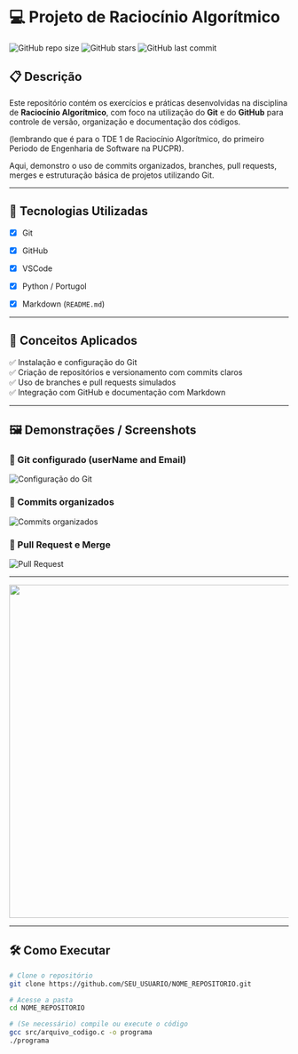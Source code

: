 # 💻 Projeto de Raciocínio Algorítmico

![GitHub repo size](https://img.shields.io/github/repo-size/SEU_USUARIO/NOME_REPOSITORIO)
![GitHub stars](https://img.shields.io/github/stars/SEU_USUARIO/NOME_REPOSITORIO?style=social)
![GitHub last commit](https://img.shields.io/github/last-commit/SEU_USUARIO/NOME_REPOSITORIO)

## 📋 Descrição

Este repositório contém os exercícios e práticas desenvolvidas na disciplina de **Raciocínio Algorítmico**, com foco na utilização do **Git** e do **GitHub** para controle de versão, organização e documentação dos códigos.
<p>
  (lembrando que é para o TDE 1 de Raciocínio Algorítmico, do primeiro Periodo de Engenharia de Software na PUCPR).

Aqui, demonstro o uso de commits organizados, branches, pull requests, merges e estruturação básica de projetos utilizando Git.

---

## 🚀 Tecnologias Utilizadas

- [x] Git
- [x] GitHub
- [x] VSCode
- [x]  Python / Portugol
- [x] Markdown (`README.md`)



---

## 🧠 Conceitos Aplicados

✅ Instalação e configuração do Git  
✅ Criação de repositórios e versionamento com commits claros  
✅ Uso de branches e pull requests simulados  
✅ Integração com GitHub e documentação com Markdown  

---

## 🖼️ Demonstrações / Screenshots

### 📌 Git configurado (userName and Email)
![Configuração do Git]()

### 📌 Commits organizados
![Commits organizados](./imagens/commits_exemplo.png)

### 📌 Pull Request e Merge
![Pull Request](./imagens/pull_request.png)

---


<p align="center">
  <img src="https://media.giphy.com/media/qgQUggAC3Pfv687qPC/giphy.gif" width="600px">
</p>

---

## 🛠️ Como Executar

```bash
# Clone o repositório
git clone https://github.com/SEU_USUARIO/NOME_REPOSITORIO.git

# Acesse a pasta
cd NOME_REPOSITORIO

# (Se necessário) compile ou execute o código
gcc src/arquivo_codigo.c -o programa
./programa
